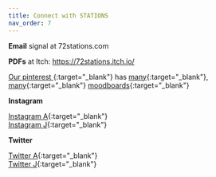 ```yaml
---
title: Connect with STATIONS
nav_order: 7
---
```


**Email** signal at 72stations.com

**PDFs** at Itch: https://72stations.itch.io/

[Our pinterest ](https://www.pinterest.com/72stations){:target="_blank"} has [many](https://www.pinterest.com/72stations/stations/){:target="_blank"}, [many](https://www.pinterest.com/72stations/faceland-masks-puppets-dolls/){:target="_blank"} [moodboards](https://www.pinterest.com/72stations/childs-troika-alphabet/){:target="_blank"}

**Instagram**

[Instagram A](https://www.instagram.com/adamsgood/){:target="_blank"}  
[Instagram J](https://www.instagram.com/jamiegp/){:target="_blank"}   

**Twitter**

[Twitter A](https://twitter.com/asgood){:target="_blank"}  
[Twitter J](https://twitter.com/jamiegp){:target="_blank"}   
